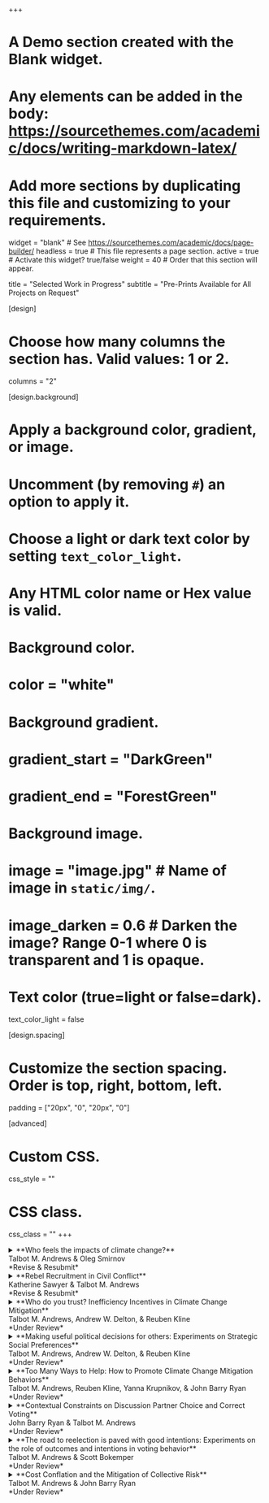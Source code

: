 +++
# A Demo section created with the Blank widget.
# Any elements can be added in the body: https://sourcethemes.com/academic/docs/writing-markdown-latex/
# Add more sections by duplicating this file and customizing to your requirements.

widget = "blank"  # See https://sourcethemes.com/academic/docs/page-builder/
headless = true  # This file represents a page section.
active = true  # Activate this widget? true/false
weight = 40  # Order that this section will appear.

title = "Selected Work in Progress"
subtitle = "Pre-Prints Available for All Projects on Request"

[design]
  # Choose how many columns the section has. Valid values: 1 or 2.
  columns = "2"

[design.background]
  # Apply a background color, gradient, or image.
  #   Uncomment (by removing `#`) an option to apply it.
  #   Choose a light or dark text color by setting `text_color_light`.
  #   Any HTML color name or Hex value is valid.

  # Background color.
  # color = "white"
  
  # Background gradient.
  # gradient_start = "DarkGreen"
  # gradient_end = "ForestGreen"
  
  # Background image.
  # image = "image.jpg"  # Name of image in `static/img/`.
  # image_darken = 0.6  # Darken the image? Range 0-1 where 0 is transparent and 1 is opaque.

  # Text color (true=light or false=dark).
  text_color_light = false

[design.spacing]
  # Customize the section spacing. Order is top, right, bottom, left.
  padding = ["20px", "0", "20px", "0"]

[advanced]
 # Custom CSS. 
 css_style = ""
 
 # CSS class.
 css_class = ""
+++

<details>
  <summary>**Who feels the impacts of climate change?**<br/>
Talbot M. Andrews & Oleg Smirnov<br/>
*Revise & Resubmit*</summary>
</summary>

Feeling affected by climate change related natural disasters mobilizes belief in climate change, concern about the issue, and support for mitigation policies. This holds true even when accounting for the effects of physically living through a natural disaster. In this study we use a two-wave survey design where respondents in the United States were interviewed before and after Hurricane Florence to better understand who feels affected by such disasters. First, we find that being worried about climate change increases the feeling of being affected by the hurricane among those who regularly discuss climate change. Second, we find that those who are high in perspective taking are more likely to feel affected. However, those who are high in empathic concern, but feel obligated to help victims of disasters, are less likely to feel affected. This suggests that hurricanes cause a collapse of compassion, where those who are especially sensitive to the suffering of others down-regulate their emotional response to costly disasters.

</details>

<details>
  <summary>**Rebel Recruitment in Civil Conflict**<br/>
Katherine Sawyer & Talbot M. Andrews<br/>
*Revise & Resubmit*</summary>

While the conflict literature has examined the use of forced recruitment and child soldering, the question remains why groups would chose to do so when forced recruits require expensive coercion (Eck 2014) and time intensive socialization processes (Gates 2017). The prevailing wisdom in the literature is that forced recruitment is a tactic of the weak (Eck 2014); yet empirically, we often observe relatively strong rebel groups employing forced recruitment (Gates 2017). We resolve this disparity by developing a unified formal model of recruitment that matches the individual’s talent and utility for fighting with that of the rebel group’s. Critically, the model demonstrates that forced recruitment is not a tactic of last resort, but rather a method used by strong rebel groups who can credibly threaten defectors. The formal model is supported quantitatively and qualitatively using cross-national data on rebel recruitment practices (Cohen 2013) and case illustrations of the contras in Nicaragua and the Farabundo Martí National Liberation Front (FMLN) in El Salvador. The results speak to the growing literature emphasizing the importance of integrating individual and group level processes both theoretically and empirically.  

</details>

<details>
  <summary>**Who do you trust? Inefficiency Incentives in Climate Change Mitigation**<br/>
Talbot M. Andrews, Andrew W. Delton, & Reuben Kline<br/>
*Under Review*
</summary>

Climate change is an extremely polarized issue in the United States, with leaders across the political spectrum sending very different messages about whether and how we should implement mitigation policies. Do citizens have the tools necessary to distinguish between helpful and unhelpful information about mitigation policies? Leaders have different incentives which constrain their support for or opposition to mitigation spending. Here we test whether citizens are sensitive to different institutions which may give leaders an incentive to misrepresent the cost of providing public goods like mitigation or disaster prevention. We use an incentivized experiment to do so, specifically using a modified collective risk social dilemma. In this public goods game, players must contribute enough money to prepare for an ongoing disaster. Leaders know the exact cost of damage prevention, and send signals to the other players about the cost. We show that people are sensitive to institutional differences: when leaders have a stake in inefficiency, citizens trust the leader less and contribute less to the public good. In the midst of bleak research on mitigation policy support, we provide optimistic evidence of people’s ability to differentiate between helpful and unhelpful information about mitigation policies

</details>


<details>
  <summary>**Making useful political decisions for others: Experiments on Strategic Social Preferences**<br/>
Talbot M. Andrews, Andrew W. Delton, & Reuben Kline<br/>
*Under Review*<br/>
</summary>

Politics often involves making decisions on behalf of others. Will citizens make these decisions for others in ways that are useful? Classic models that assume citizens are narrowly self-interested suggest they will not. More recent models incorporating social preferences—the willingness of people to pay personal costs to benefit others—suggests people will help others, including through political activity. We extend these models using two experimental games which ask not just whether people will pay a cost on behalf of others, but whether they will do so in a way that is strategically useful. Our game simulates making decisions to prevent others from experiencing disaster. We find that players are not only generous but are strategically so: Players tended to choose in the way that furthers positive outcomes for others. Our experiments suggest social preferences can lead to useful political decisions on behalf of others.

</details>


<details>
  <summary>**Too Many Ways to Help: How to Promote Climate Change Mitigation Behaviors**<br/>
Talbot M. Andrews, Reuben Kline, Yanna Krupnikov, & John Barry Ryan <br/>
*Under Review*<br/>
</summary>

What are the most effective messages to mobilize people to engage in climate change mitigation behaviors? One common strategy is to tell individuals about many easy ways they can get involved. However, psychological theories of choice suggest this communication strategy might backfire: when presented with too many options, people become less likely to make any choice at all. Here we conduct a two-wave survey experiment to see if a similar phenomenon occurs with regards to mitigation. In the first wave, we randomly assigned subjects to see messages encouraging either 1, 5, 10, or 20 pro-environmental behaviors drawn from a set which was pre-tested to get a rating of how difficult they were to carry out. Consistent with a theory we call “mitigation overload”, we find that subjects who saw a message suggesting 20 easy ways they could engage in climate change mitigation felt less efficacious. One week later, these subjects also reported engaging in fewer mitigation behaviors compared to those who saw fewer ways to mitigate. But, introducing more difficult items to the list alleviated mitigation overload and increased efficacy. These results suggest more isn’t always better when communicating ways individuals can help stop climate change.

</details>

<details>
  <summary>**Contextual Constraints on Discussion Partner Choice and Correct Voting**<br/>
John Barry Ryan & Talbot M. Andrews<br/>
*Under Review*<br/>
</summary>

Using a group based experiment, we demonstrate how contextual constraints in discussion partner choice can aid the efficacy of discussion as an information shortcut. Previous research has shown that political agreement is more important than expertise when individuals seek to use discussion as an information shortcut. In contrast, individuals typically place more weight on expertise than disagreement when choosing political discussion partners. As a result, the efficacy of political discussion improves when the supply of discussion partners is constrained to likeminded individuals. In effect, this prevents individuals from choosing a knowledgeable discussion partner who may provide biased information that misleads the individual. Ultimately these constraints result in more accurate information sharing and more individual-level correct voting when individuals are sorted into neighborhoods based on political preference. Further, the electorate’s preferred candidate – typically the less extreme candidate – is more likely to win when voters are sorted into ideologically distinct neighborhoods.   

</details>



<details>
  <summary>**The road to reelection is paved with good intentions: Experiments on the role of outcomes and intentions in voting behavior**<br/>
Talbot M. Andrews & Scott Bokemper <br/>
*Under Review*<br/>
</summary>

Politicians signal their intended policy outcomes to voters, such through campaign promises. However, theories of retrospective voting suggest these intentions don’t impact vote choice – so why do politicians spend resources on signaling their intentions? Here, we propose an outcome-intention theory of voting in which voters weigh both policy outcomes and intentions in their choice between candidates. We conducted four incentivized experiments using a novel election game. In these experiments, participants took the role of voters who experienced a better or worse policy enacted by an incumbent and then decided whether to reelect the incumbent or vote in a challenger. We manipulated whether the voters knew whether the incumbent intended to enact the outcome that voters experienced. Across all four experiments, we found intentions matter. Voters rewarded incumbents who purposefully enacted good outcomes and forgave incumbents for bad outcomes that were not intended.

</details>



<details>
  <summary>**Cost Conflation and the Mitigation of Collective Risk**<br/>
Talbot M. Andrews & John Barry Ryan<br/>
*Under Review*
</summary>

How do we best mobilize people to pay the costs of disaster prevention? Though
intuitively it makes sense to emphasize the damages associated with failed prevention, we find that this activates a novel heuristic, “cost conflation,” where people assume expensive problems require extensive solutions. Using both an incentivized experiment and formal modeling techniques, we find subjects engage in cost conflation. As a result, people fail to prevent smaller disasters and pay too much to prevent large disasters when cheap solutions exist. Further, overemphasizing disaster damages could undermine successful prevention because, under cost conflation, people may view these disasters as too big to solve.

</details>





